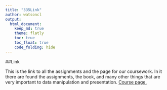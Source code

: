 ```yaml
---
title: "335Link"
author: watsoncl 
output: 
  html_document:
    keep_md: true
    theme: flatly
    toc: true
    toc_float: true
    code_folding: hide
---
```


##Link

This is the link to all the assignments and the page for our coursework. In it there are found the assignments, the book, and many other things that are very important to data manipulation and presentation. [Course page.](https://byuistats.github.io/M335/index.html)


